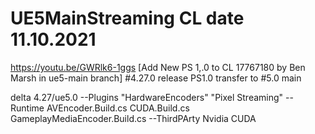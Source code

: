 # UE5MainStreaming CL date 11.10.2021
https://youtu.be/GWRlk6-1ggs
[Add New PS 1,.0 to CL 17767180 by Ben Marsh in ue5-main branch]
#4.27.0 release PS1.0 transfer to 
#5.0  main 

delta 4.27/ue5.0
--Plugins
"HardwareEncoders"
"Pixel Streaming"
--Runtime
AVEncoder.Build.cs
CUDA.Build.cs
GameplayMediaEncoder.Build.cs
--ThirdPArty
Nvidia
CUDA
